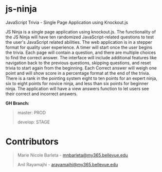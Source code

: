 # js-ninja

JavaScript Trivia - Single Page Application using Knockout.js

JS Ninja is a single page application using knockout.js. The functionality of the JS Ninja will have ten randomized JavaScript-related questions to test the user's JavaScript related abilities. The web application is in a stepper format for quality user experience. A timer will start once the user begins the trivia. Each page will contain a question, and there are multiple choices to find the correct answer. The interface will include additional features like navigation back to the previous questions, skipping questions, and reset trivia to start again from the beginning. Each Correct answer will weigh one point and will show score in a percentage format at the end of the trivia. There is a rank in the pointing system eight to ten points for an expert ninja, six to eight points for novice ninja, and less than six points for beginner ninja. The application will have a view answers function to let users see their correct and incorrect answers.

**GH Branch:**

> master: PROD
>
> develop: STAGE

# Contributors

> Marie Nicole Barleta - mnbarleta@my365.bellevue.edu
>
> Anil Rayamajhi - arayamajhi@my365.bellevue.edu
